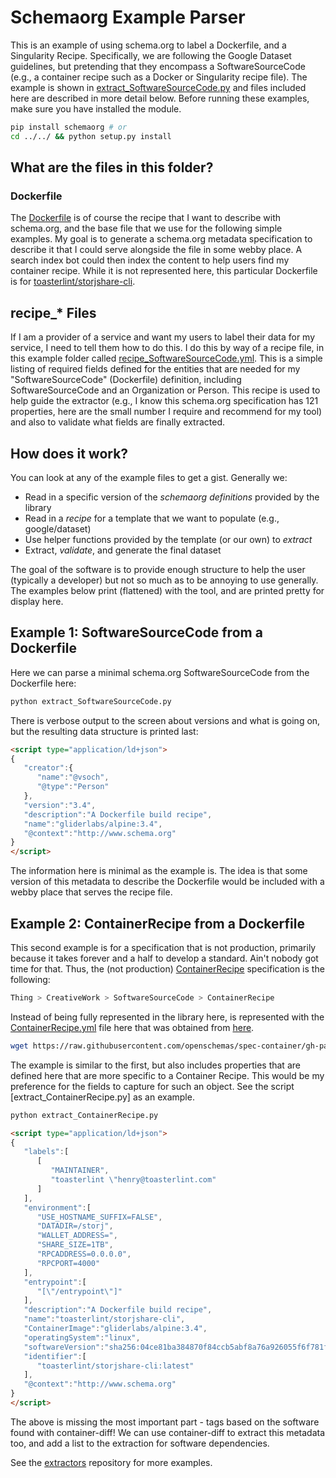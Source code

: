 # Schemaorg Example Parser

This is an example of using schema.org to label a Dockerfile, and a Singularity Recipe.
Specifically, we are following the Google Dataset guidelines, but pretending that they
encompass a SoftwareSourceCode (e.g., a container recipe such as a Docker or Singularity
recipe file). The example is shown in [extract_SoftwareSourceCode.py](extract_SoftwareSourceCode.py)
and files included here are described in more detail below. Before running
these examples, make sure you have installed the module.

```bash
pip install schemaorg # or
cd ../../ && python setup.py install
```

## What are the files in this folder?

### Dockerfile
The [Dockerfile](Dockerfile) is of course the recipe that I want to describe with schema.org,
and the base file that we use for the following simple examples. My goal is to generate a 
schema.org metadata specification to describe it that I could serve alongside the file 
in some webby place. A search index bot could then index the content to
help users find my container recipe. While it is not represented here, this particular
Dockerfile is for [toasterlint/storjshare-cli](https://hub.docker.com/r/toasterlint/storjshare-cli/).

## recipe_* Files
If I am a provider of a service and want my users to label their data for my service,
I need to tell them how to do this. I do this by way of a recipe file, in this
example folder called [recipe_SoftwareSourceCode.yml](recipe_SoftwareSourceCode.yml). 
This is a simple listing of required fields defined for the entities that are needed
for my "SoftwareSourceCode" (Dockerfile) definition, including SoftwareSourceCode
and an Organization or Person. This recipe is used to help guide the extractor (e.g.,
I know this schema.org specification has 121 properties, here are the small number I
require and recommend for my tool) and also to validate what fields are finally extracted.

## How does it work?

You can look at any of the example files to get a gist. Generally we:

 - Read in a specific version of the *schemaorg definitions* provided by the library
 - Read in a *recipe* for a template that we want to populate (e.g., google/dataset)
 - Use helper functions provided by the template (or our own) to *extract*
 - Extract, *validate*, and generate the final dataset

The goal of the software is to provide enough structure to help the user (typically a developer)
but not so much as to be annoying to use generally. The examples below print (flattened)
with the tool, and are printed pretty for display here.

## Example 1: SoftwareSourceCode from a Dockerfile

Here we can parse a minimal schema.org SoftwareSourceCode from the Dockerfile here:

```bash
python extract_SoftwareSourceCode.py
```
There is verbose output to the screen about versions and what is going on, but the
resulting data structure is printed last:

```html
<script type="application/ld+json">
{
   "creator":{
      "name":"@vsoch",
      "@type":"Person"
   },
   "version":"3.4",
   "description":"A Dockerfile build recipe",
   "name":"gliderlabs/alpine:3.4",
   "@context":"http://www.schema.org"
}
</script>
```

The information here is minimal as the example is. The idea is that some version of
this metadata to describe the Dockerfile would be included with a webby place that
serves the recipe file.

## Example 2: ContainerRecipe from a Dockerfile

This second example is for a specification that is not production, primarily because
it takes forever and a half to develop a standard. Ain't nobody got time for that.
Thus, the (not production) [ContainerRecipe](https://openschemas.github.io/specifications/ContainerRecipe/)
specification is the following:

```bash
Thing > CreativeWork > SoftwareSourceCode > ContainerRecipe
```

Instead of being fully represented in the library here, is represented with the [ContainerRecipe.yml](ContainerRecipe.yml) file here that was obtained from [here](https://raw.githubusercontent.com/openschemas/spec-container/gh-pages/_yaml/ContainerRecipe.yml).

```bash
wget https://raw.githubusercontent.com/openschemas/spec-container/gh-pages/_yaml/ContainerRecipe.yml
```

The example is similar to the first, but also includes properties that are defined here
that are more specific to a Container Recipe. This would be my preference for the fields to 
capture for such an object. See the script [extract_ContainerRecipe.py] as an example.

```bash
python extract_ContainerRecipe.py
```
```html
<script type="application/ld+json">
{
   "labels":[
      [
         "MAINTAINER",
         "toasterlint \"henry@toasterlint.com"
      ]
   ],
   "environment":[
      "USE_HOSTNAME_SUFFIX=FALSE",
      "DATADIR=/storj",
      "WALLET_ADDRESS=",
      "SHARE_SIZE=1TB",
      "RPCADDRESS=0.0.0.0",
      "RPCPORT=4000"
   ],
   "entrypoint":[
      "[\"/entrypoint\"]"
   ],
   "description":"A Dockerfile build recipe",
   "name":"toasterlint/storjshare-cli",
   "ContainerImage":"gliderlabs/alpine:3.4",
   "operatingSystem":"linux",
   "softwareVersion":"sha256:04ce81ba384870f84ccb5abf8a76a926055f6f781fa82729f810878ec59919fa",
   "identifier":[
      "toasterlint/storjshare-cli:latest"
   ],
   "@context":"http://www.schema.org"
}
</script>
```

The above is missing the most important part - tags based on the software found with
container-diff! We can use container-diff to extract this metadata too, and add a list
to the extraction for software dependencies.

See the [extractors](https://github.com/openschemas/extractors) repository for more examples.
